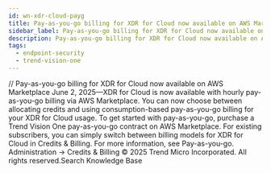 ```yaml
---
id: wn-xdr-cloud-payg
title: Pay-as-you-go billing for XDR for Cloud now available on AWS Marketplace
sidebar_label: Pay-as-you-go billing for XDR for Cloud now available on AWS Marketplace
description: Pay-as-you-go billing for XDR for Cloud now available on AWS Marketplace
tags:
  - endpoint-security
  - trend-vision-one
---
```


/*<![CDATA[*/ $('#title').html($('meta[name=map-description]').attr('content')); /*]]>*/ Pay-as-you-go billing for XDR for Cloud now available on AWS Marketplace June 2, 2025—XDR for Cloud is now available with hourly pay-as-you-go billing via AWS Marketplace. You can now choose between allocating credits and using consumption-based pay-as-you-go billing for your XDR for Cloud usage. To get started with pay-as-you-go, purchase a Trend Vision One pay-as-you-go contract on AWS Marketplace. For existing subscribers, you can simply switch between billing models for XDR for Cloud in Credits & Billing. For more information, see Pay-as-you-go. Administration → Credits & Billing © 2025 Trend Micro Incorporated. All rights reserved.Search Knowledge Base